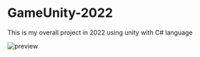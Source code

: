 # GameUnity-2022
This is my overall project in 2022 using unity with C# language

![preview](https://user-images.githubusercontent.com/92134413/220837938-84e854fe-831d-44ff-a7c9-3611edf4d556.png)

